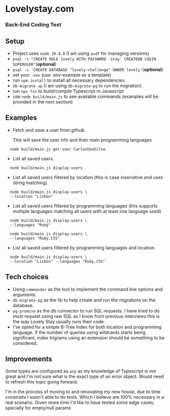 # Lovelystay.com
### Back-End Coding Test


## Setup
- Project uses `node 20.8.0` (I am using `asdf` for managing versions)
- `psql -c "CREATE ROLE lovely WITH PASSWORD 'stay' CREATEDB LOGIN SUPERUSER"`(**optional**)
- `psql -c 'CREATE DATABASE "lovely-challenge" OWNER lovely'`(**optional**)
- set your `.env` (use .env-example as a template)
- run `npm install` to install all necessary dependencies
- `db-migrate up` (I am using `db-migrate-pg` to run the migration)
- run `npx tsc` to build/compile Typescript to Javascript
- use `node build/main.js` to see available commands (examples will be provided in the next section)


## Examples

- Fetch and save a user from github.

  This will save the user info and their main programming languages
```
  node build/main.js get-user CarlosUvaSilva
```

- List all saved users.

```
  node build/main.js display-users
```

- List all saved users filtered by location (this is case insensitive and uses string matching).

```
  node build/main.js display-users \
  --location "Lisbon"
```

- List all saved users filtered by programming languages (this supports multiple languages matching all users with at least one language used).

```
  node build/main.js display-users \
  --languages "Ruby"
```
```
  node build/main.js display-users \
  --languages "Ruby,CSS"
```

- List all saved users filtered by programming languages and location.
```
  node build/main.js display-users \
  --location "Lisbon" --languages "Ruby,CSS"
```

## Tech choices
- Using `commander` as the tool to implement the command line options and arguments.
- `db-migrate-pg` as the lib to help create and run the migrations on the database.
- `pg-promise` as the db connector to run SQL requests. I have tried to do most request using raw SQL as I know from previous interviews this is the way Lovely Stay usually runs their code.
- I've opted for a simple B-Tree Index for both location and programming language. If the number of queries using wildcards starts being significant, index trigrams using an extension should be something to be considered.

## Improvements
Some types are configured as `any` as my knowledge of Typescript is not great and I'm not sure what is the exact type of an error object. Would need to refresh this topic going forward.

I'm in the process of moving to and renovating my new house, due to time constraits I wasn't able to do tests. Which I believe are 100% necessary in a real scenario. Given more time I'd like to have tested some edge cases, specially for empty/null params
